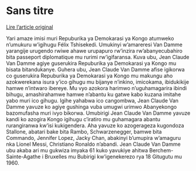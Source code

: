 # Sans titre

[Lire l’article original](https://lemandat.org/kir/blog/2022/04/08/van-damme-yahawe-ubwenegihugu-bwa-kongo/)

Yari amaze imisi muri Repuburika ya Demokarasi ya Kongo atumweko n’umukuru w’igihugu Félix Tshisekedi. Umukinyi w’amareresi Van Damme yarangije urugendo rwiwe ahawe urupapuro rw’inzira rw’abanyecubahiro bita passeport diplomatique mu rurimi rw’igifaransa. Kuva ubu, Jean Claude Van Damme agiye guserukira Repuburika ya Demokarasi ya Kongo mu bisata bitandukanye.
Guhera ubu, Jean Claude Van Damme afise igikorwa co guserukira Repuburika ya Demokarasi ya Kongo mu makungu aho azokwerekana isura y’ico gihugu mu bijanye n’inkino, imicokama, ibidukikije hamwe n’intwaro ibereye. Mu vyo azokora harimwo n’uguhamagarira ibindi bihugu, amashirahamwe hamwe n’abantu ku gatwe kabo kuzana imitahe yabo muri ico gihugu. Igihe yahabwa ico cangombwa, Jean Claude Van Damme yavuze ko agiye gushinga vuba umugwi urimwo Abanyekongo bazomufasha muri ivyo bikorwa.
Umubirigi Jean Claude Van Damme yavuze kandi ko azogira Kongo igihugu c’iratiro mu guhamagara abantu rurangiranwa kw’isi kukigendera. Aha yavuze ko azogerageza kugondoza Stallone, abatari bake bita Rambo, Schwarzenegger, bamwe bita Commando, Jennifer Lopez, Jacky Chan, abakinyi b’umupira w’amaguru nka Lionel Messi, Christiano Ronaldo n’abandi.
Jean Claude Van Damme ubu akaba ari mu gukwiza imyaka 61 kuko yavukiye ahitwa Berchem-Sainte-Agathe i Bruxelles mu Bubirigi kw’igenekerezo rya 18 Gitugutu mu 1960.